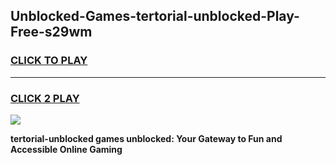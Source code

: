 
## Unblocked-Games-tertorial-unblocked-Play-Free-s29wm
<h3>
<a href="https://premium76.site?title=tertorial-unblocked&ref=20M">CLICK TO PLAY</a></h3>
<hr>

<h3>
<a href="https://premium76.site?title=tertorial-unblocked&ref=20M">CLICK 2 PLAY</a>
  
</h3>

<a href="https://premium76.site?title=tertorial-unblocked&ref=19M"><img src="https://clearcache.store/games.png"></a>


**tertorial-unblocked games unblocked: Your Gateway to Fun and Accessible Online Gaming**
